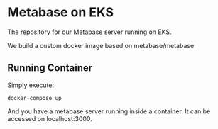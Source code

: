 # Metabase on EKS

The repository for our Metabase server running on EKS.

We build a custom docker image based on metabase/metabase

## Running Container

Simply execute:

`docker-compose up`

And you have a metabase server running inside a container. It can be accessed on localhost:3000.

